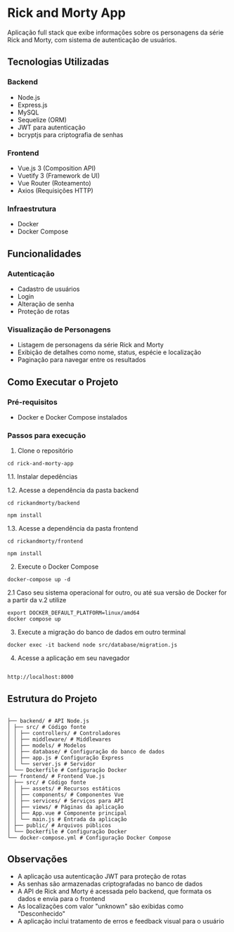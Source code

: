 # Rick and Morty App

Aplicação full stack que exibe informações sobre os personagens da série Rick and Morty, com sistema de autenticação de usuários.

## Tecnologias Utilizadas

### Backend

- Node.js
- Express.js
- MySQL
- Sequelize (ORM)
- JWT para autenticação
- bcryptjs para criptografia de senhas

### Frontend

- Vue.js 3 (Composition API)
- Vuetify 3 (Framework de UI)
- Vue Router (Roteamento)
- Axios (Requisições HTTP)

### Infraestrutura

- Docker
- Docker Compose

## Funcionalidades

### Autenticação

- Cadastro de usuários
- Login
- Alteração de senha
- Proteção de rotas

### Visualização de Personagens

- Listagem de personagens da série Rick and Morty
- Exibição de detalhes como nome, status, espécie e localização
- Paginação para navegar entre os resultados

## Como Executar o Projeto

### Pré-requisitos

- Docker e Docker Compose instalados

### Passos para execução

1. Clone o repositório

```
cd rick-and-morty-app
```

1.1. Instalar depedências

1.2. Acesse a dependência da pasta backend
```
cd rickandmorty/backend
```

```
npm install
```
1.3. Acesse a dependência da pasta frontend
```
cd rickandmorty/frontend
```

```
npm install
```

2. Execute o Docker Compose

```
docker-compose up -d
```
2.1 Caso seu sistema operacional for outro, ou até sua versão de Docker for a partir da v.2 utilize

```
export DOCKER_DEFAULT_PLATFORM=linux/amd64
docker compose up
```

3. Execute a migração do banco de dados em outro terminal
```
docker exec -it backend node src/database/migration.js

```

4. Acesse a aplicação em seu navegador
```

http://localhost:8000

```

## Estrutura do Projeto

```

├── backend/ # API Node.js
│ ├── src/ # Código fonte
│ │ ├── controllers/ # Controladores
│ │ ├── middleware/ # Middlewares
│ │ ├── models/ # Modelos
│ │ ├── database/ # Configuração do banco de dados
│ │ ├── app.js # Configuração Express
│ │ └── server.js # Servidor
│ └── Dockerfile # Configuração Docker
├── frontend/ # Frontend Vue.js
│ ├── src/ # Código fonte
│ │ ├── assets/ # Recursos estáticos
│ │ ├── components/ # Componentes Vue
│ │ ├── services/ # Serviços para API
│ │ ├── views/ # Páginas da aplicação
│ │ ├── App.vue # Componente principal
│ │ └── main.js # Entrada da aplicação
│ ├── public/ # Arquivos públicos
│ └── Dockerfile # Configuração Docker
└── docker-compose.yml # Configuração Docker Compose

```

## Observações

- A aplicação usa autenticação JWT para proteção de rotas
- As senhas são armazenadas criptografadas no banco de dados
- A API de Rick and Morty é acessada pelo backend, que formata os dados e envia para o frontend
- As localizações com valor "unknown" são exibidas como "Desconhecido"
- A aplicação inclui tratamento de erros e feedback visual para o usuário
```
